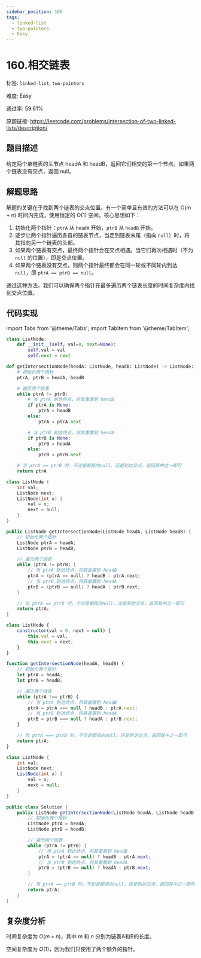 ```yaml
---
sidebar_position: 160
tags:
  - linked-list
  - two-pointers
  - Easy
---
```


# 160.相交链表

标签: `linked-list`, `two-pointers`

难度: Easy

通过率: 59.61%

原题链接: https://leetcode.com/problems/intersection-of-two-linked-lists/description/

## 题目描述
给定两个单链表的头节点 headA 和 headB，返回它们相交的第一个节点。如果两个链表没有交点，返回 null。

## 解题思路
解题的关键在于找到两个链表的交点位置。有一个简单且有效的方法可以在 O(m + n) 时间内完成，使用恒定的 O(1) 空间。核心思想如下：

1. 初始化两个指针：`ptrA` 从 `headA` 开始，`ptrB` 从 `headB` 开始。
2. 逐步让两个指针遍历各自的链表节点，当走到链表末尾（指向 `null`）时，将其指向另一个链表的头部。
3. 如果两个链表有交点，最终两个指针会在交点相遇。当它们再次相遇时（不为 `null` 的位置），即是交点位置。
4. 如果两个链表没有交点，则两个指针最终都会在同一轮或不同轮内到达 `null`，即 `ptrA == ptrB == null`。

通过这种方法，我们可以确保两个指针在最多遍历两个链表长度的时间复杂度内找到交点位置。

## 代码实现
import Tabs from '@theme/Tabs';
import TabItem from '@theme/TabItem';

<Tabs>
<TabItem value="python" label="Python">

```python
class ListNode:
    def __init__(self, val=0, next=None):
        self.val = val
        self.next = next

def getIntersectionNode(headA: ListNode, headB: ListNode) -> ListNode:
    # 初始化两个指针
    ptrA, ptrB = headA, headB

    # 遍历两个链表
    while ptrA != ptrB:
        # 当 ptrA 到达终点，将其重置到 headB
        if ptrA is None:
            ptrA = headB
        else:
            ptrA = ptrA.next

        # 当 ptrB 到达终点，将其重置到 headA
        if ptrB is None:
            ptrB = headA
        else:
            ptrB = ptrB.next

    # 当 ptrA == ptrB 时，不论是都指向null，还是到达交点，返回其中之一即可
    return ptrA
```

</TabItem>
<TabItem value="cpp" label="C++">

```cpp
class ListNode {
    int val;
    ListNode next;
    ListNode(int x) {
        val = x;
        next = null;
    }
}

public ListNode getIntersectionNode(ListNode headA, ListNode headB) {
    // 初始化两个指针
    ListNode ptrA = headA;
    ListNode ptrB = headB;

    // 遍历两个链表
    while (ptrA != ptrB) {
        // 当 ptrA 到达终点，将其重置到 headB
        ptrA = (ptrA == null) ? headB : ptrA.next;
        // 当 ptrB 到达终点，将其重置到 headA
        ptrB = (ptrB == null) ? headA : ptrB.next;
    }

    // 当 ptrA == ptrB 时，不论是都指向null，还是到达交点，返回其中之一即可
    return ptrA;
}
```

</TabItem>
<TabItem value="javascript" label="JavaScript">

```javascript
class ListNode {
    constructor(val = 0, next = null) {
        this.val = val;
        this.next = next;
    }
}

function getIntersectionNode(headA, headB) {
    // 初始化两个指针
    let ptrA = headA;
    let ptrB = headB;

    // 遍历两个链表
    while (ptrA !== ptrB) {
        // 当 ptrA 到达终点，将其重置到 headB
        ptrA = ptrA === null ? headB : ptrA.next;
        // 当 ptrB 到达终点，将其重置到 headA
        ptrB = ptrB === null ? headA : ptrB.next;
    }

    // 当 ptrA === ptrB 时，不论是都指向null，还是到达交点，返回其中之一即可
    return ptrA;
}
```

</TabItem>
<TabItem value="java" label="Java">

```java
class ListNode {
    int val;
    ListNode next;
    ListNode(int x) {
        val = x;
        next = null;
    }
}

public class Solution {
    public ListNode getIntersectionNode(ListNode headA, ListNode headB) {
        // 初始化两个指针
        ListNode ptrA = headA;
        ListNode ptrB = headB;

        // 遍历两个链表
        while (ptrA != ptrB) {
            // 当 ptrA 到达终点，将其重置到 headB
            ptrA = (ptrA == null) ? headB : ptrA.next;
            // 当 ptrB 到达终点，将其重置到 headA
            ptrB = (ptrB == null) ? headA : ptrB.next;
        }

        // 当 ptrA == ptrB 时，不论是都指向null，还是到达交点，返回其中之一即可
        return ptrA;
    }
}
```

</TabItem>
</Tabs>

## 复杂度分析
时间复杂度为 $O(m + n)$，其中 $m$ 和 $n$ 分别为链表A和B的长度。  
  
空间复杂度为 $O(1)$，因为我们只使用了两个额外的指针。
